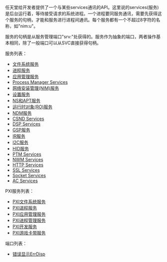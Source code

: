 任天堂给开发者提供了一个与某些services通讯的API。这里说的services(服务)是后台运行着，等待接受请求的系统进程。一个进程要同服务通讯，需要先获得这个服务的句柄，才能和服务进行进程间通讯。每个服务都有一个不超过8字符的名称，如"nim:u"。

服务的句柄是从服务管理端口"srv:"处获得的。服务作为抽象的端口，两者操作基本相同，除了一般端口可以从SVC直接获得句柄。

服务列表：

- [文件系统服务](Filesystem_services‎ "wikilink")
- [进程服务‎](Process_Services "wikilink")
- [应用管理服务](Application_Manager_Services "wikilink")
- [Process Manager Services](Process_Manager_Services "wikilink")
- [网络安装管理(NIM)服务](NIM_Services "wikilink")
- [设置服务](Config_Services "wikilink")
- [NS和APT服务](NS "wikilink")
- [运行时对象(RO)服务](RO_Services "wikilink")
- [NDM服务](NDM_Services "wikilink")
- [CSND Services](CSND_Services "wikilink")
- [DSP Services](DSP_Services "wikilink")
- [GSP服务](GSP_Services "wikilink")
- [IR服务](IR_Services "wikilink")
- [I2C服务](I2C_Services "wikilink")
- [HID服务](HID_Services "wikilink")
- [PTM Services](PTM "wikilink")
- [NWM Services](NWM_Services "wikilink")
- [HTTP Services](HTTP_Services "wikilink")
- [SSL Services](SSL_Services "wikilink")
- [Socket Services](Socket_Services "wikilink")
- [AC Services](AC_Services "wikilink")

PXI服务列表：

- [PXI文件系统服务](Filesystem_services_PXI "wikilink")
- [PXI进程服务](Process_Services_PXI "wikilink")
- [PXI应用管理服务](Application_Manager_Services_PXI "wikilink")
- [PXI进程管理服务](Process_Manager_Services_PXI "wikilink")
- [PXI开发服务](Development_Services_PXI "wikilink")
- [PXI游戏卡带服务](Gamecard_Services_PXI "wikilink")

端口列表：

- [错误显示ErrDisp](ErrDisp "wikilink")